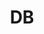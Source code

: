 ---
lyout: tag-list
type: tag
title: DB
slug: db
category: study
sidebar: true
description: >
    Understading about DBMS with some certificates
---